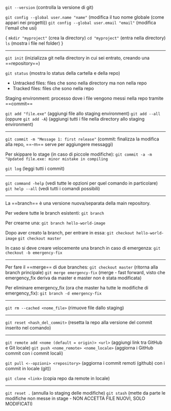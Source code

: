 `git --version` (controlla la versione di git)

`git config --global user.name "name"` (modifica il tuo nome globale (come appari nei progetti))
`git config --global user.email "email"` (modifica l'email che usi)

{
`mkdir "myproject"` (crea la directory)
`cd "myproject"` (entra nella directory)
`ls` (mostra i file nel folder)
}

---

`git init` (inizializza git nella directory in cui sei entrato, creando una ==repository==)

`git status` (mostra lo status della cartella e della repo)

- Untracked files: files che sono nella directory ma non nella repo
- Tracked files: files che sono nella repo

Staging environment: processo dove i file vengono messi nella repo tramite ==commit==

`git add "file.exe"` (aggiungi file allo staging environment)
`git add --all` (oppure `git add -A`) (aggiungi tutti i file nella directory allo staging environment)

---

`git commit -m "Message 1: first release"` (commit: finalizza la modifica alla repo, ==-m== serve per aggiungere messaggi)

Per skippare lo stage (in caso di piccole modifiche):
`git commit -a -m "Updated file.exe: minor mistake in compiling`

`git log` (leggi tutti i commit)

---

`git command -help` (vedi tutte le opzioni per quel comando in particolare)
`git help --all` (vedi tutti i comandi possibili)

---

La ==branch== è una versione nuova/separata della main repository.

Per vedere tutte le branch esistenti: `git branch`

Per crearne una:
`git branch hello-world-image`

Dopo aver creato la branch, per entrare in essa:
`git checkout hello-world-image`
`git checkout master`

In caso si deve creare velocemente una branch in caso di emergenza:
`git checkout -b emergency-fix`

---

Per fare il ==merge== di due branches:
`git checkout master` (ritorna alla branch principale)
`git merge emergency-fix` (merge - fast forward, visto che emergency_fix deriva da master e master non è stata modificata)

Per eliminare emergency_fix (ora che master ha tutte le modifiche di emergency_fix):
`git branch -d emergency-fix`

---

`git rm --cached <nome_file>` (rimuove file dallo staging)

---

`git reset <hash_del_commit>` (resetta la repo alla versione del commit inserito nel comando)

---

`git remote add <nome (default = origin)> <url>` (aggiungi link tra GitHub e Git locale)
`git push <nome_remote> <nome_locale>` (aggiorna i GitHub commit con i commit locali)

`git pull <--opzioni> <repository>` (aggiorna i commit remoti (github) con i commit in locale (git))

`git clone <link>` (copia repo da remote in locale)

---

`git reset .` (annulla lo staging delle modifiche)
`git stash` (mette da parte le modifiche non messe in stage - NON ACCETTA FILE NUOVI, SOLO MODIFICATI)

